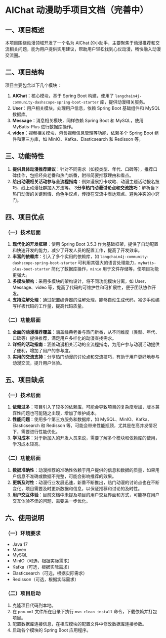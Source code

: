 # AIChat 动漫助手项目文档（完善中）

## 一、项目概述
本项目围绕动漫领域开发了一个名为 AIChat 的小助手，主要聚焦于动漫推荐和交流相关问题，能为用户提供实用建议，帮助用户轻松找到心仪动漫，畅快融入动漫交流圈。

## 二、项目结构
项目主要包含以下几个模块：
1. **AIChat**：核心模块，基于 Spring Boot 构建，使用了 `langchain4j-community-dashscope-spring-boot-starter` 库，提供动漫相关服务。
2. **User**：用户相关模块，处理用户信息，依赖 Spring Boot 基础组件和 MySQL 数据库。
3. **Message**：消息相关模块，同样依赖 Spring Boot 和 MySQL，使用 MyBatis-Plus 进行数据库操作。
4. **video**：视频相关模块，包含视频信息管理等功能，依赖多个 Spring Boot 组件和第三方库，如 MinIO、Kafka、Elasticsearch 和 Redisson 等。

## 三、功能特性
1. **提供具体动漫推荐建议**：针对不同需求（如按类型、年代、口碑等），推荐口碑佳作，包括经典老番和热门新番，附带简要推荐理由和看点。
2. **给出动漫相关活动参与全流程指南**：例如漫展打卡攻略、动漫主题活动报名技巧、线上动漫社群加入方法等。
3**分享热门动漫讨论点和交流技巧**：解析当下热门动漫的关键剧情、角色争议点，传授在交流中表达观点、避免冲突的小窍门。

## 四、项目优点
### （一）技术层面
1. **现代化的开发框架**：使用 Spring Boot 3.5.3 作为基础框架，提供了自动配置和快速开发的能力，减少了开发人员的配置工作，提高了开发效率。
2. **丰富的依赖库**：引入了多个实用的依赖库，如 `langchain4j-community-dashscope-spring-boot-starter` 可利用其强大的语言处理能力，`mybatis-plus-boot-starter` 简化了数据库操作，`minio` 用于文件存储等，使项目功能更强大。
3. **多模块架构**：采用多模块的架构设计，将不同功能模块分离，如 User、Message、video 等，提高了代码的可维护性和可扩展性，便于团队协作开发。
4. **支持注解处理**：通过配置编译器的注解处理，能够自动生成代码，减少手动编写样板代码的工作量，提高代码质量。

### （二）功能层面
1. **全面的动漫推荐覆盖**：涵盖经典老番与热门新番，从不同维度（类型、年代、口碑等）提供推荐，满足用户多样化的动漫查找需求。
2. **详细的活动指南**：涵盖动漫相关活动的全流程指南，为用户参与动漫活动提供了便利，增加了用户的参与度。
3. **实用的交流支持**：分享热门动漫的讨论点和交流技巧，有助于用户更好地参与动漫交流，提升用户体验。

## 五、项目缺点
### （一）技术层面
1. **依赖过多**：项目引入了较多的依赖库，可能会导致项目的复杂度增加，版本兼容性问题也可能随之出现，增加了维护成本。
2. **性能问题**：使用多个第三方服务和数据库，如 MySQL、MinIO、Kafka、Elasticsearch 和 Redisson 等，可能会带来性能瓶颈，尤其是在高并发情况下，需要进行性能优化。
3. **学习成本**：对于新加入的开发人员来说，需要了解多个模块和依赖库的使用，学习成本较高。

### （二）功能层面
1. **数据准确性**：动漫推荐的准确性依赖于用户提供的信息和数据的质量，如果用户信息不准确或数据不完整，可能会影响推荐的效果。
2. **更新及时性**：动漫行业发展迅速，新番不断推出，热门动漫的讨论点也在不断变化，项目需要及时更新数据和信息，以保证推荐和讨论的及时性。
3. **用户交互体验**：目前文档中未提及项目的用户交互界面和方式，可能存在用户交互体验不佳的问题，需要进一步优化。

## 六、使用说明
### （一）环境要求
- Java 17
- Maven
- MySQL
- MinIO（可选，根据实际需求）
- Kafka（可选，根据实际需求）
- Elasticsearch（可选，根据实际需求）
- Redisson（可选，根据实际需求）

### （二）项目启动
1. 克隆项目代码到本地。
2. 在 `pom.xml` 文件所在目录下执行 `mvn clean install` 命令，下载依赖并打包项目。
3. 配置数据库连接信息，在相应模块的配置文件中修改数据库连接参数。
4. 启动各个模块的 Spring Boot 应用程序。

